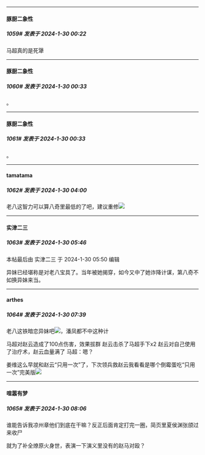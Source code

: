 
*****

####  豚厨二象性  
##### 1059#       发表于 2024-1-30 00:22

马超真的是死犟


*****

####  豚厨二象性  
##### 1060#       发表于 2024-1-30 00:33

。

*****

####  豚厨二象性  
##### 1061#       发表于 2024-1-30 00:33

。


*****

####  tamatama  
##### 1062#       发表于 2024-1-30 04:00

老八这智力可以算八奇里最低的了吧，建议重修<img src="https://static.saraba1st.com/image/smiley/face2017/017.png" referrerpolicy="no-referrer">


*****

####  实津二三  
##### 1063#       发表于 2024-1-30 05:46

 本帖最后由 实津二三 于 2024-1-30 05:50 编辑 

异妹已经堪称是对老八宝具了。当年被她揭穿，如今又中了她诈降计谋，第八奇不如换异妹来当。


*****

####  arthes  
##### 1064#       发表于 2024-1-30 07:39

老八这铁暗恋异妹吧<img src="https://static.saraba1st.com/image/smiley/face2017/067.png" referrerpolicy="no-referrer">，潘凤都不中这种计

马超对赵云造成了100点伤害，效果拔群
赵云击杀了马超手下x2
赵云对自己使用了治疗术，赵云血量满了
马超：嗯？

姜维这么早就和赵云“只用一次”了，下次领兵救赵云我看看是哪个倒霉蛋吃“只用一次”完美版<img src="https://static.saraba1st.com/image/smiley/face2017/067.png" referrerpolicy="no-referrer">


*****

####  喧嚣有梦  
##### 1065#       发表于 2024-1-30 08:06

谁能告诉我凉州章他们到底在干嘛？反正后面肯定打完一圈，简页里夏侯渊张颌过来收尸

就为了补全燎原火身世，表演一下演义里没有的赵马对殴？

